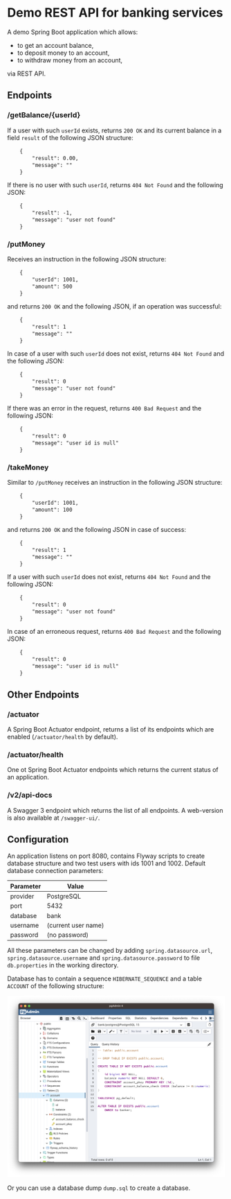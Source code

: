 # Demo REST API for banking services

A demo Spring Boot application which allows: 
- to get an account balance,
- to deposit money to an account,
- to withdraw money from an account,

via REST API.

## Endpoints

### /getBalance/{userId}

If a user with such `userId` exists, returns `200 OK` and its current balance 
in a field `result` of the following JSON structure:
```    
    {
        "result": 0.00,
        "message": ""
    }
```
If there is no user with such `userId`, returns `404 Not Found` and the following 
JSON:
```
    {
        "result": -1,
        "message": "user not found"
    }
```

### /putMoney

Receives an instruction in the following JSON structure:
```
    {
        "userId": 1001,
        "amount": 500
    }
```
and returns `200 OK` and the following JSON, if an operation was 
successful:
```
    {
        "result": 1
        "message": ""
    }
```
In case of a user with such `userId` does 
not exist, returns `404 Not Found` and the following JSON:
```
    {
        "result": 0
        "message": "user not found"
    }
```
If there was an error in the request, returns `400 Bad Request` and the 
following JSON:
```
    {
        "result": 0
        "message": "user id is null"
    }
```

### /takeMoney

Similar to `/putMoney` receives an instruction in the following JSON structure:
```
    {
        "userId": 1001,
        "amount": 100
    }
```
and returns `200 OK` and the following JSON in case of success:
```
    {
        "result": 1
        "message": ""
    }
```
If a user with such `userId` does not exist, returns `404 Not Found` 
and the following JSON:
```
    {
        "result": 0
        "message": "user not found"
    }
```
In case of an erroneous request, returns `400 Bad Request` and the
following JSON:
```
    {
        "result": 0
        "message": "user id is null"
    }
```

## Other Endpoints

### /actuator

A Spring Boot Actuator endpoint, returns a list of its endpoints 
which are enabled (`/actuator/health` by default).

### /actuator/health

One ot Spring Boot Actuator endpoints which returns the current 
status of an application.

### /v2/api-docs  

A Swagger 3 endpoint which returns the list of all endpoints. 
A web-version is also available at `/swagger-ui/`.  

## Configuration

An application listens on port 8080, contains Flyway scripts to create 
database structure and two test users with ids 1001 and 1002. Default 
database connection parameters:

| Parameter | Value               |
| --------- |---------------------|
| provider  | PostgreSQL          |
| port      | 5432                |
| database  | bank                |
| username  | (current user name) |
| password  | (no password)       |

All these parameters can be changed by adding `spring.datasource.url`, 
`spring.datasource.username` and `spring.datasource.password` to file 
`db.properties` in the working directory.

Database has to contain a sequence `HIBERNATE_SEQUENCE` and a table
`ACCOUNT` of the following structure:

![Database structure](db_structure.png)

Or you can use a database dump `dump.sql` to create a database.
